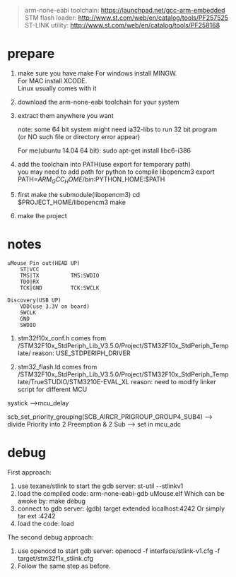 >arm-none-eabi toolchain: https://launchpad.net/gcc-arm-embedded  
>STM flash loader: http://www.st.com/web/en/catalog/tools/PF257525  
>ST-LINK utility: http://www.st.com/web/en/catalog/tools/PF258168

prepare
===
1. make sure you have
 		make
 For windows install MINGW.  
 For MAC install XCODE.  
 Linux usually comes with it

2. download the arm-none-eabi toolchain for your system

3. extract them anywhere you want

	note: some 64 bit system might need ia32-libs to run 32 bit program  
	(or NO such file or directory error appear)

	For me(ubuntu 14.04 64 bit):
		sudo apt-get install libc6-i386

4. add the toolchain into PATH(use export for temporary path)  
	you may need to add path for python to compile libopencm3
		export PATH=$ARM_GCC_HOME/bin:$PYTHON_HOME:$PATH

5. first make the submodule(libopencm3)
		cd $PROJECT_HOME/libopencm3
		make

6. make the project

notes
===

	uMouse Pin out(HEAD UP)
		ST|VCC
		TMS|TX			TMS:SWDIO
		TDO|RX
		TCK|GND			TCK:SWCLK

	Discovery(USB UP)
		VDD(use 3.3V on board)
		SWCLK
		GND
		SWDIO


1. stm32f10x_conf.h comes from /STM32F10x_StdPeriph_Lib_V3.5.0/Project/STM32F10x_StdPeriph_Template/
	reason: USE_STDPERIPH_DRIVER

2. stm32_flash.ld comes from /STM32F10x_StdPeriph_Lib_V3.5.0/Project/STM32F10x_StdPeriph_Template/TrueSTUDIO/STM3210E-EVAL_XL
	reason: need to modify linker script for different MCU  

systick -->mcu_delay

scb_set_priority_grouping(SCB_AIRCR_PRIGROUP_GROUP4_SUB4) --> divide Priority into 2 Preemption & 2 Sub --> set in mcu_adc

debug
===
First approach:
1. use texane/stlink to start the gdb server:
		st-util --stlinkv1
2. load the compiled code:
		arm-none-eabi-gdb uMouse.elf
	Which can be awoke by:
		make debug
3. connect to gdb server:
		(gdb) target extended localhost:4242
	Or simply
		tar ext :4242
4. load the code:
		load

The second debug approach:
1. use openocd to start gdb server:
		openocd -f interface/stlink-v1.cfg -f target/stm32f1x_stlink.cfg
2. Follow the same step as before.

